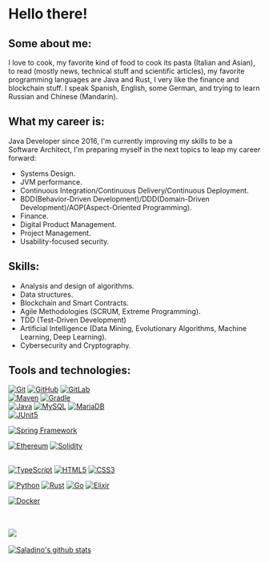 # Hello there!
## Some about me:
I love to cook, my favorite kind of food to cook its pasta (Italian and Asian), 
to read (mostly news, technical stuff and scientific articles), my favorite 
programming languages are Java and Rust, I very like the finance and blockchain 
stuff. I speak Spanish, English, some German, and trying to learn Russian and 
Chinese (Mandarin).

## What my career is:
Java Developer since 2016, I'm currently improving my skills to be a 
Software Architect, I'm preparing myself in the next topics to leap my 
career forward:
* Systems Design.
* JVM performance.
* Continuous Integration/Continuous Delivery/Continuous Deployment.
* BDD(Behavior-Driven Development)/DDD(Domain-Driven Development)/AOP(Aspect-Oriented Programming).
* Finance.
* Digital Product Management.
* Project Management.
* Usability-focused security.

## Skills:
- Analysis and design of algorithms.
- Data structures.
- Blockchain and Smart Contracts.
- Agile Methodologies (SCRUM, Extreme Programming).
- TDD (Test-Driven Development)
- Artificial Intelligence (Data Mining, Evolutionary Algorithms, 
  Machine Learning, Deep Learning).
- Cybersecurity and Cryptography.
## Tools and technologies:
[![Git](https://img.shields.io/badge/Git-F05032?style=for-the-badge&logo=git&logoColor=white&labelColor=101010)]()
[![GitHub](https://img.shields.io/badge/GitHub-F05032?style=for-the-badge&logo=github&logoColor=white&labelColor=101010)]()
[![GitLab](https://img.shields.io/badge/GitLab-F05032?style=for-the-badge&logo=gitlab&logoColor=white&labelColor=101010)]()
<br>
[![Maven](https://img.shields.io/badge/Maven-C71A36?style=for-the-badge&logo=apache-maven&logoColor=white&labelColor=101010)]()
[![Gradle](https://img.shields.io/badge/Gradle-02303A?style=for-the-badge&logo=gradle&logoColor=white&labelColor=101010)]()
<br>
[![Java](https://img.shields.io/badge/Java-007396?style=for-the-badge&logo=java&logoColor=white&labelColor=101010)]()
[![MySQL](https://img.shields.io/badge/MySQL-4479A1?style=for-the-badge&logo=mysql&logoColor=white&labelColor=101010)]()
[![MariaDB](https://img.shields.io/badge/MariaDB-4479A1?style=for-the-badge&logo=mariadb&logoColor=white&labelColor=101010)]()
<br>
[![JUnit5](https://img.shields.io/badge/JUnit5-4479A1?style=for-the-badge&logo=junit5&logoColor=white&labelColor=101010)]()
<!--
[![MongoDB](https://img.shields.io/badge/MongoDB-47A248?style=for-the-badge&logo=mongodb&logoColor=white&labelColor=101010)]()
[![PostgreSQL](https://img.shields.io/badge/PostgreSQL-336791?style=for-the-badge&logo=postgresql&logoColor=white&labelColor=101010)]()
[![GraphQL](https://img.shields.io/badge/GraphQL-E10098?style=for-the-badge&logo=graphql&logoColor=white&labelColor=101010)]()
-->

[![Spring Framework](https://img.shields.io/badge/Spring_Framework_5-6DB33F?style=for-the-badge&logo=spring&logoColor=white&labelColor=101010)]()
<!--
[![Spring Boot](https://img.shields.io/badge/Spring_Boot_2-6DB33F?style=for-the-badge&logo=spring&logoColor=white&labelColor=101010)]()
[![Spring Security](https://img.shields.io/badge/Spring_Security-6DB33F?style=for-the-badge&logo=spring&logoColor=white&labelColor=101010)]()
[![Spring WebFlux](https://img.shields.io/badge/Spring_Webflux-6DB33F?style=for-the-badge&logo=spring&logoColor=white&labelColor=101010)]()
-->

[![Ethereum](https://img.shields.io/badge/Ethereum-3C3C3D?style=for-the-badge&logo=ethereum&logoColor=white&labelColor=101010)]()
[![Solidity](https://img.shields.io/badge/Solidity-363636?style=for-the-badge&logo=solidity&logoColor=white&labelColor=101010)]()
<br>
<br>
<!--
[![Flutter](https://img.shields.io/badge/Flutter-02569B?style=for-the-badge&logo=flutter&logoColor=white&labelColor=101010)]()
[![React Native](https://img.shields.io/badge/React_Native-02569B?style=for-the-badge&logo=react&logoColor=white&labelColor=101010)]()
[![Angular](https://img.shields.io/badge/Angular-DD0031?style=for-the-badge&logo=angular&logoColor=white&labelColor=101010)]()
-->

[![TypeScript](https://img.shields.io/badge/TypeScript-3178C6?style=for-the-badge&logo=typescript&logoColor=white&labelColor=101010)]()
[![HTML5](https://img.shields.io/badge/HTML-E34F26?style=for-the-badge&logo=html5&logoColor=white&labelColor=101010)]()
[![CSS3](https://img.shields.io/badge/CSS-1572B6?style=for-the-badge&logo=css3&logoColor=white&labelColor=101010)]()

[![Python](https://img.shields.io/badge/Python-000000?style=for-the-badge&logo=python&logoColor=white&labelColor=101010)]()
[![Rust](https://img.shields.io/badge/Rust-000000?style=for-the-badge&logo=rust&logoColor=white&labelColor=101010)]()
[![Go](https://img.shields.io/badge/Go-000000?style=for-the-badge&logo=go&logoColor=white&labelColor=101010)]()
[![Elixir](https://img.shields.io/badge/Elixir-000000?style=for-the-badge&logo=elixir&logoColor=white&labelColor=101010)]()
<br>

[![Docker](https://img.shields.io/badge/Docker-2496ED?style=for-the-badge&logo=docker&logoColor=white&labelColor=101010)]()
<!--
[![Kubernetes](https://img.shields.io/badge/Kubernetes-326CE5?style=for-the-badge&logo=kubernetes&logoColor=white&labelColor=101010)]()
[![Jenkins](https://img.shields.io/badge/Jenkins-D24939?style=for-the-badge&logo=jenkins&logoColor=white&labelColor=101010)]()
-->

<!--
[![Cucumber](https://img.shields.io/badge/Cucumber-23D96C?style=for-the-badge&logo=cucumber&logoColor=white&labelColor=101010)]()
[![Selenium](https://img.shields.io/badge/Selenium-43B02A?style=for-the-badge&logo=selenium&logoColor=white&labelColor=101010)]()
-->

\
<br>
<a href="https://github.com/SaladinoBelisario">
  <img align="center" src="https://github-readme-stats.vercel.app/api/top-langs/?username=SaladinoBelisario&theme=blueberry&hide_langs_below=1" />
</a>
<br>
<br>
<a href="https://github.com/SaladinoBelisario">
 <img align="center" src="https://github-readme-stats.vercel.app/api?username=SaladinoBelisario&show_icons=true&theme=blueberry&line_height=40&count_private=true" alt="Saladino's github stats"/>
</a>

